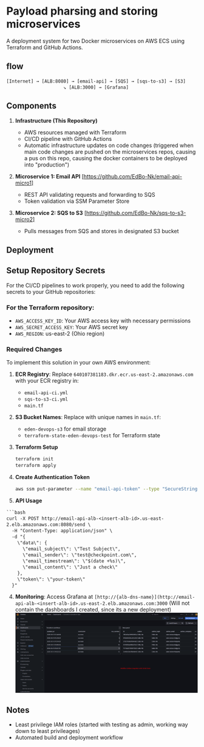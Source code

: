 # Payload pharsing and storing microservices 

A deployment system for two Docker microservices on AWS ECS using Terraform and GitHub Actions.

## flow

```
[Internet] → [ALB:8080] → [email-api] → [SQS] → [sqs-to-s3] → [S3]
                     ↘ [ALB:3000] → [Grafana]
```

## Components

1. **Infrastructure (This Repository)**
   - AWS resources managed with Terraform
   - CI/CD pipeline with GitHub Actions
   - Automatic infrastructure updates on code changes (triggered when main code changes are pushed on the microservices repos, causing a pus on this repo, causing the docker containers to be deployed into "production")

2. **Microservice 1: Email API** [https://github.com/EdBo-Nk/email-api-micro1]
   - REST API validating requests and forwarding to SQS
   - Token validation via SSM Parameter Store

3. **Microservice 2: SQS to S3** [https://github.com/EdBo-Nk/sqs-to-s3-micro2]
   - Pulls messages from SQS and stores in designated S3 bucket

## Deployment

## Setup Repository Secrets

For the CI/CD pipelines to work properly, you need to add the following secrets to your GitHub repositories:

### For the Terraform repository:
- `AWS_ACCESS_KEY_ID`: Your AWS access key with necessary permissions
- `AWS_SECRET_ACCESS_KEY`: Your AWS secret key
- `AWS_REGION`: us-east-2 (Ohio region)

### Required Changes
To implement this solution in your own AWS environment:

1. **ECR Registry**: Replace `640107381183.dkr.ecr.us-east-2.amazonaws.com` with your ECR registry in:
   - `email-api-ci.yml`
   - `sqs-to-s3-ci.yml`
   - `main.tf` 

2. **S3 Bucket Names**: Replace with unique names in `main.tf`:
   - `eden-devops-s3` for email storage
   - `terraform-state-eden-devops-test` for Terraform state

1. **Terraform Setup**
   ```bash
   terraform init
   terraform apply
   ```

2. **Create Authentication Token**
   ```bash
   aws ssm put-parameter --name "email-api-token" --type "SecureString" --value "your-token" --region us-east-2
   ```

3. **API Usage**

```
```bash
curl -X POST http://email-api-alb-<insert-alb-id>.us-east-2.elb.amazonaws.com:8080/send \
  -H "Content-Type: application/json" \
  -d "{
    \"data\": {
      \"email_subject\": \"Test Subject\",
      \"email_sender\": \"test@checkpoint.com\",
      \"email_timestream\": \"$(date +%s)\",
      \"email_content\": \"Just a check\"
    },
    \"token\": \"your-token\"
  }"
```


4. **Monitoring**: Access Grafana at `[http://{alb-dns-name}](http://email-api-alb-<insert-alb-id>.us-east-2.elb.amazonaws.com:3000` (Will not contain the dashboards I created, since its a new deployment)
![Grafana Dashboard](https://github.com/EdBo-Nk/terraform/blob/9aca98a4651af292aebfab5ae6bf3d981d03a32e/Grafana%20Demo.png)

## Notes

- Least privilege IAM roles (started with testing as admin, working way down to least privileages)
- Automated build and deployment workflow
